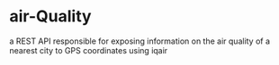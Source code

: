 # air-Quality
a REST API responsible for exposing information on the air quality of a nearest city to GPS coordinates using iqair 
